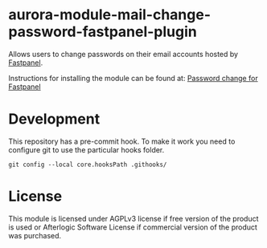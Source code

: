 # aurora-module-mail-change-password-fastpanel-plugin

Allows users to change passwords on their email accounts hosted by [Fastpanel](https://fastpanel.direct/).

Instructions for installing the module can be found at: [Password change for Fastpanel](https://afterlogic.com/docs/webmail-pro/configuring-webmail/password-change-for-fastpanel)

# Development
This repository has a pre-commit hook. To make it work you need to configure git to use the particular hooks folder.

`git config --local core.hooksPath .githooks/`

# License
This module is licensed under AGPLv3 license if free version of the product is used or Afterlogic Software License if commercial version of the product was purchased.

